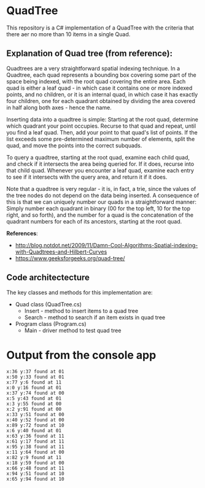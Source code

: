 # QuadTree
This repository is a C# implementation of a QuadTree with the criteria that there aer no more than 10 items in a single Quad.

## Explanation of Quad tree (from reference):
Quadtrees are a very straightforward spatial indexing technique. In a Quadtree, each quad represents a bounding box covering some part of the space being indexed, with the root quad covering the entire area. Each quad is either a leaf quad - in which case it contains one or more indexed points, and no children, or it is an internal quad, in which case it has exactly four children, one for each quadrant obtained by dividing the area covered in half along both axes - hence the name.

Inserting data into a quadtree is simple: Starting at the root quad, determine which quadrant your point occupies. Recurse to that quad and repeat, until you find a leaf quad. Then, add your point to that quad's list of points. If the list exceeds some pre-determined maximum number of elements, split the quad, and move the points into the correct subquads.

To query a quadtree, starting at the root quad, examine each child quad, and check if it intersects the area being queried for. If it does, recurse into that child quad. Whenever you encounter a leaf quad, examine each entry to see if it intersects with the query area, and return it if it does.

Note that a quadtree is very regular - it is, in fact, a trie, since the values of the tree nodes do not depend on the data being inserted. A consequence of this is that we can uniquely number our quads in a straightforward manner: Simply number each quadrant in binary (00 for the top left, 10 for the top right, and so forth), and the number for a quad is the concatenation of the quadrant numbers for each of its ancestors, starting at the root quad.

**References**:
* http://blog.notdot.net/2009/11/Damn-Cool-Algorithms-Spatial-indexing-with-Quadtrees-and-Hilbert-Curves
* https://www.geeksforgeeks.org/quad-tree/

## Code architectecture
The key classes and methods for this implementation are:
* Quad class (QuadTree.cs)
  - Insert - method to insert items to a quad tree
  - Search - method to search if an item exists in quad tree
* Program class (Program.cs)
  - Main - driver method to test quad tree

# Output from the console app
    x:36 y:37 found at 01
    x:50 y:33 found at 01
    x:77 y:6 found at 11
    x:0 y:16 found at 01
    x:37 y:74 found at 00
    x:5 y:43 found at 01
    x:3 y:55 found at 00
    x:2 y:91 found at 00
    x:33 y:51 found at 00
    x:40 y:52 found at 00
    x:89 y:72 found at 10
    x:6 y:40 found at 01
    x:63 y:36 found at 11
    x:61 y:17 found at 11
    x:95 y:38 found at 11
    x:11 y:64 found at 00
    x:82 y:9 found at 11
    x:18 y:59 found at 00
    x:66 y:48 found at 11
    x:94 y:51 found at 10
    x:65 y:94 found at 10
